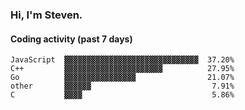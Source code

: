 ### Hi, I'm Steven.

#### Coding activity (past 7 days)
```
JavaScript  ▓▓▓▓▓▓▓▓▓▓▓▓▓▓▓▓▓▓▓▓▓▓▓▓▓▓▓▓▓▓  37.20%
C++         ▓▓▓▓▓▓▓▓▓▓▓▓▓▓▓▓▓▓▓▓▓▓          27.95%
Go          ▓▓▓▓▓▓▓▓▓▓▓▓▓▓▓▓                21.07%
other       ▓▓▓▓▓▓                           7.91%
C           ▓▓▓▓                             5.86%
```
